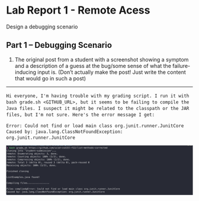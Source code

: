 # Lab Report 1 - Remote Acess
Design a debugging scenario
## Part 1 – Debugging Scenario
1. The original post from a student with a screenshot showing a symptom and a description of a guess at the bug/some sense of what the failure-inducing input is. (Don’t actually make the post! Just write the content that would go in such a post)
- - -
`Hi everyone, I'm having trouble with my grading script. I run it with bash grade.sh <GITHUB_URL>, but it seems to be failing to compile the Java files. I suspect it might be related to the classpath or the JAR files, but I'm not sure. Here's the error message I get:`
```console
Error: Could not find or load main class org.junit.runner.JunitCore
Caused by: java.lang.ClassNotFoundException: org.junit.runner.JunitCore
```
![Screenshot1](./images/lab5_1.png) 

